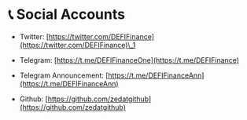 # 📞 Social Accounts

* Twitter: [https://twitter.com/DEFIFinance](https://twitter.com/DEFIFinance)\_1
* Telegram: [https://t.me/DEFIFinanceOne](https://t.me/DEFIFinance)
* Telegram Announcement: [https://t.me/DEFIFinanceAnn](https://t.me/DEFIFinanceAnn)
* Github: [https://github.com/zedatgithub](https://github.com/zedatgithub)

  ​

